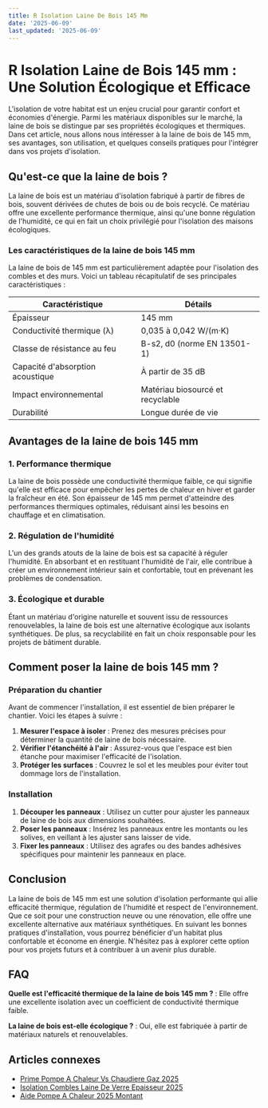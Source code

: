 ```yaml
---
title: R Isolation Laine De Bois 145 Mm
date: '2025-06-09'
last_updated: '2025-06-09'
---
```


# R Isolation Laine de Bois 145 mm : Une Solution Écologique et Efficace

L'isolation de votre habitat est un enjeu crucial pour garantir confort et économies d'énergie. Parmi les matériaux disponibles sur le marché, la laine de bois se distingue par ses propriétés écologiques et thermiques. Dans cet article, nous allons nous intéresser à la laine de bois de 145 mm, ses avantages, son utilisation, et quelques conseils pratiques pour l'intégrer dans vos projets d'isolation.

## Qu'est-ce que la laine de bois ?

La laine de bois est un matériau d'isolation fabriqué à partir de fibres de bois, souvent dérivées de chutes de bois ou de bois recyclé. Ce matériau offre une excellente performance thermique, ainsi qu'une bonne régulation de l'humidité, ce qui en fait un choix privilégié pour l'isolation des maisons écologiques.

### Les caractéristiques de la laine de bois 145 mm

La laine de bois de 145 mm est particulièrement adaptée pour l'isolation des combles et des murs. Voici un tableau récapitulatif de ses principales caractéristiques :

| Caractéristique               | Détails                          |
|-------------------------------|----------------------------------|
| Épaisseur                     | 145 mm                           |
| Conductivité thermique (λ)    | 0,035 à 0,042 W/(m·K)           |
| Classe de résistance au feu    | B-s2, d0 (norme EN 13501-1)    |
| Capacité d'absorption acoustique | À partir de 35 dB              |
| Impact environnemental         | Matériau biosourcé et recyclable |
| Durabilité                    | Longue durée de vie              |

## Avantages de la laine de bois 145 mm

### 1. Performance thermique

La laine de bois possède une conductivité thermique faible, ce qui signifie qu'elle est efficace pour empêcher les pertes de chaleur en hiver et garder la fraîcheur en été. Son épaisseur de 145 mm permet d'atteindre des performances thermiques optimales, réduisant ainsi les besoins en chauffage et en climatisation.

### 2. Régulation de l'humidité

L'un des grands atouts de la laine de bois est sa capacité à réguler l'humidité. En absorbant et en restituant l'humidité de l'air, elle contribue à créer un environnement intérieur sain et confortable, tout en prévenant les problèmes de condensation.

### 3. Écologique et durable

Étant un matériau d'origine naturelle et souvent issu de ressources renouvelables, la laine de bois est une alternative écologique aux isolants synthétiques. De plus, sa recyclabilité en fait un choix responsable pour les projets de bâtiment durable.

## Comment poser la laine de bois 145 mm ?

### Préparation du chantier

Avant de commencer l'installation, il est essentiel de bien préparer le chantier. Voici les étapes à suivre :

1. **Mesurer l'espace à isoler** : Prenez des mesures précises pour déterminer la quantité de laine de bois nécessaire.
2. **Vérifier l'étanchéité à l'air** : Assurez-vous que l'espace est bien étanche pour maximiser l'efficacité de l'isolation.
3. **Protéger les surfaces** : Couvrez le sol et les meubles pour éviter tout dommage lors de l'installation.

### Installation

1. **Découper les panneaux** : Utilisez un cutter pour ajuster les panneaux de laine de bois aux dimensions souhaitées.
2. **Poser les panneaux** : Insérez les panneaux entre les montants ou les solives, en veillant à les ajuster sans laisser de vide.
3. **Fixer les panneaux** : Utilisez des agrafes ou des bandes adhésives spécifiques pour maintenir les panneaux en place.

## Conclusion

La laine de bois de 145 mm est une solution d'isolation performante qui allie efficacité thermique, régulation de l'humidité et respect de l'environnement. Que ce soit pour une construction neuve ou une rénovation, elle offre une excellente alternative aux matériaux synthétiques. En suivant les bonnes pratiques d'installation, vous pourrez bénéficier d'un habitat plus confortable et économe en énergie. N'hésitez pas à explorer cette option pour vos projets futurs et à contribuer à un avenir plus durable.

## FAQ
**Quelle est l'efficacité thermique de la laine de bois 145 mm ?**
: Elle offre une excellente isolation avec un coefficient de conductivité thermique faible.

**La laine de bois est-elle écologique ?**
: Oui, elle est fabriquée à partir de matériaux naturels et renouvelables.

## Articles connexes
- [Prime Pompe A Chaleur Vs Chaudiere Gaz 2025](/prime-pompe-a-chaleur-vs-chaudiere-gaz-2025/)
- [Isolation Combles Laine De Verre Epaisseur 2025](/isolation-combles-laine-de-verre-epaisseur-2025/)
- [Aide Pompe A Chaleur 2025 Montant](/aide-pompe-a-chaleur-2025-montant/)


<script type="application/ld+json">
{
  "@context": "https://schema.org",
  "@type": "FAQPage",
  "mainEntity": [
    {
      "@type": "Question",
      "name": "Quelle est l'efficacité thermique de la laine de bois 145 mm ?",
      "acceptedAnswer": {
        "@type": "Answer",
        "text": "Elle offre une excellente isolation avec un coefficient de conductivité thermique faible."
      }
    },
    {
      "@type": "Question",
      "name": "La laine de bois est-elle écologique ?",
      "acceptedAnswer": {
        "@type": "Answer",
        "text": "Oui, elle est fabriquée à partir de matériaux naturels et renouvelables."
      }
    }
  ]
}
</script>